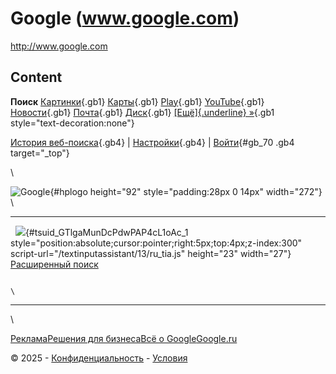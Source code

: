 # Google (www.google.com)

<http://www.google.com>

## Content

**Поиск** [Картинки](https://www.google.com/imghp?hl=ru&tab=wi){.gb1} [Карты](http://maps.google.ru/maps?hl=ru&tab=wl){.gb1} [Play](https://play.google.com/?hl=ru&tab=w8){.gb1} [YouTube](https://www.youtube.com/?tab=w1){.gb1} [Новости](https://news.google.com/?tab=wn){.gb1} [Почта](https://mail.google.com/mail/?tab=wm){.gb1} [Диск](https://drive.google.com/?tab=wo){.gb1} [[Ещё]{.underline} »](https://www.google.ru/intl/ru/about/products?tab=wh){.gb1 style="text-decoration:none"}

[История веб-поиска](http://www.google.ru/history/optout?hl=ru){.gb4} \| [Настройки](/preferences?hl=ru){.gb4} \| [Войти](https://accounts.google.com/ServiceLogin?hl=ru&passive=true&continue=http://www.google.com/&ec=GAZAAQ){#gb_70 .gb4 target="_top"}

\

![Google](/images/branding/googlelogo/1x/googlelogo_white_background_color_272x92dp.png){#hplogo height="92" style="padding:28px 0 14px" width="272"}\
\

  ----------------------- ---------------------------------------------------------------------------------------------------------------------------------------------------------------------------------------------------------------- --------------------------------------------------------
                           ![](/textinputassistant/tia.png){#tsuid_GTlgaMunDcPdwPAP4cL1oAc_1 style="position:absolute;cursor:pointer;right:5px;top:4px;z-index:300" script-url="/textinputassistant/13/ru_tia.js" height="23" width="27"}  [Расширенный поиск](/advanced_search?hl=ru&authuser=0)
                                                                                                                                                                                                                                           
                                                                                                                                 \                                                                                                         

  ----------------------- ---------------------------------------------------------------------------------------------------------------------------------------------------------------------------------------------------------------- --------------------------------------------------------

\

[Реклама](/intl/ru/ads/)[Решения для бизнеса](http://www.google.ru/intl/ru/services/)[Всё о Google](/intl/ru/about.html)[Google.ru](http://www.google.com/setprefdomain?prefdom=RU&prev=http://www.google.ru/&sig=K_kyIvDaf-fFbK2Y21ISxndHCRoio%3D)

© 2025 - [Конфиденциальность](/intl/ru/policies/privacy/) - [Условия](/intl/ru/policies/terms/)
